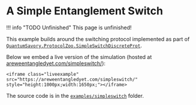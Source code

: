 # A Simple Entanglement Switch

!!! info "TODO Unfinished"
    This page is unfinished!

This example builds around the switching protocol implemented as part of [`QuantumSavory.ProtocolZoo.SimpleSwitchDiscreteProt`](https://qs.quantumsavory.org/dev/API_ProtocolZoo/#QuantumSavory.ProtocolZoo.SimpleSwitchDiscreteProt).

Below we embed a live version of the simulation (hosted at [areweentangledyet.com/simpleswitch/](https://areweentangledyet.com/simpleswitch/)):

```@raw html
<iframe class="liveexample" src="https://areweentangledyet.com/simpleswitch/" style="height:1000px;width:1650px;"></iframe>
```

The source code is in the [`examples/simpleswitch`](https://github.com/QuantumSavory/QuantumSavory.jl/tree/master/examples/simpleswitch) folder.